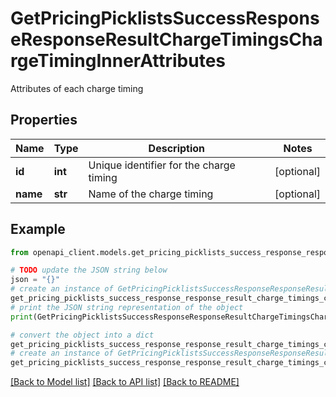 # GetPricingPicklistsSuccessResponseResponseResultChargeTimingsChargeTimingInnerAttributes

Attributes of each charge timing

## Properties

Name | Type | Description | Notes
------------ | ------------- | ------------- | -------------
**id** | **int** | Unique identifier for the charge timing | [optional] 
**name** | **str** | Name of the charge timing | [optional] 

## Example

```python
from openapi_client.models.get_pricing_picklists_success_response_response_result_charge_timings_charge_timing_inner_attributes import GetPricingPicklistsSuccessResponseResponseResultChargeTimingsChargeTimingInnerAttributes

# TODO update the JSON string below
json = "{}"
# create an instance of GetPricingPicklistsSuccessResponseResponseResultChargeTimingsChargeTimingInnerAttributes from a JSON string
get_pricing_picklists_success_response_response_result_charge_timings_charge_timing_inner_attributes_instance = GetPricingPicklistsSuccessResponseResponseResultChargeTimingsChargeTimingInnerAttributes.from_json(json)
# print the JSON string representation of the object
print(GetPricingPicklistsSuccessResponseResponseResultChargeTimingsChargeTimingInnerAttributes.to_json())

# convert the object into a dict
get_pricing_picklists_success_response_response_result_charge_timings_charge_timing_inner_attributes_dict = get_pricing_picklists_success_response_response_result_charge_timings_charge_timing_inner_attributes_instance.to_dict()
# create an instance of GetPricingPicklistsSuccessResponseResponseResultChargeTimingsChargeTimingInnerAttributes from a dict
get_pricing_picklists_success_response_response_result_charge_timings_charge_timing_inner_attributes_from_dict = GetPricingPicklistsSuccessResponseResponseResultChargeTimingsChargeTimingInnerAttributes.from_dict(get_pricing_picklists_success_response_response_result_charge_timings_charge_timing_inner_attributes_dict)
```
[[Back to Model list]](../README.md#documentation-for-models) [[Back to API list]](../README.md#documentation-for-api-endpoints) [[Back to README]](../README.md)


